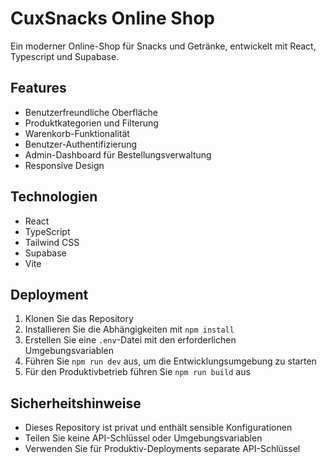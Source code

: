 # CuxSnacks Online Shop

Ein moderner Online-Shop für Snacks und Getränke, entwickelt mit React, Typescript und Supabase.

## Features

- Benutzerfreundliche Oberfläche
- Produktkategorien und Filterung
- Warenkorb-Funktionalität
- Benutzer-Authentifizierung
- Admin-Dashboard für Bestellungsverwaltung
- Responsive Design

## Technologien

- React
- TypeScript
- Tailwind CSS
- Supabase
- Vite

## Deployment

1. Klonen Sie das Repository
2. Installieren Sie die Abhängigkeiten mit `npm install`
3. Erstellen Sie eine `.env`-Datei mit den erforderlichen Umgebungsvariablen
4. Führen Sie `npm run dev` aus, um die Entwicklungsumgebung zu starten
5. Für den Produktivbetrieb führen Sie `npm run build` aus

## Sicherheitshinweise

- Dieses Repository ist privat und enthält sensible Konfigurationen
- Teilen Sie keine API-Schlüssel oder Umgebungsvariablen
- Verwenden Sie für Produktiv-Deployments separate API-Schlüssel
